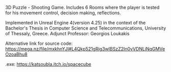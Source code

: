 3D Puzzle - Shooting Game. Includes 6 Rooms where the player is tested for his movement control, decision making, reflections.

Implemented in Unreal Engine 4(version 4.25) in the context of the Bachelor's Thesis in Computer Science and Telecommunications, University of Thessaly, Greece. 
Adjunct Professor: Georgios Loukakis

Alternative link for source code: https://mega.nz/file/mxkhnYJI#L4Qkp521gRig3wIBSzZ2In0vVDNLjNqGMVeOzoaBhu8 

.exe: https://katsoubla.itch.io/spacecube
